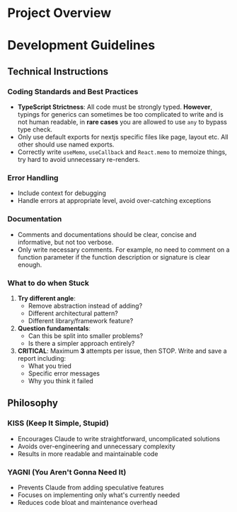 # Project Overview

# Development Guidelines

## Technical Instructions

### Coding Standards and Best Practices

- **TypeScript Strictness**: All code must be strongly typed. **However**, typings for generics can sometimes be too complicated to write and is not human readable, in **rare cases** you are allowed to use `any` to bypass type check.
- Only use default exports for nextjs specific files like page, layout etc. All other should use named exports.
- Correctly write `useMemo`, `useCallback` and `React.memo` to memoize things, try hard to avoid unnecessary re-renders.

### Error Handling

- Include context for debugging
- Handle errors at appropriate level, avoid over-catching exceptions

### Documentation

- Comments and documentations should be clear, concise and informative, but not too verbose.
- Only write necessary comments. For example, no need to comment on a function parameter if the function description or signature is clear enough.

### What to do when Stuck

1. **Try different angle**:
   - Remove abstraction instead of adding?
   - Different architectural pattern?
   - Different library/framework feature?
2. **Question fundamentals**:
   - Can this be split into smaller problems?
   - Is there a simpler approach entirely?
3. **CRITICAL**: Maximum **3** attempts per issue, then STOP. Write and save a report including:
   - What you tried
   - Specific error messages
   - Why you think it failed

## Philosophy

### KISS (Keep It Simple, Stupid)

- Encourages Claude to write straightforward, uncomplicated solutions
- Avoids over-engineering and unnecessary complexity
- Results in more readable and maintainable code

### YAGNI (You Aren't Gonna Need It)

- Prevents Claude from adding speculative features
- Focuses on implementing only what's currently needed
- Reduces code bloat and maintenance overhead
